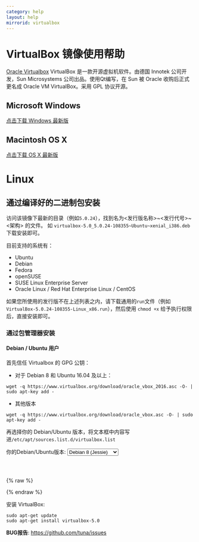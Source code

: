 ```yaml
---
category: help
layout: help
mirrorid: virtualbox
---
```


# VirtualBox 镜像使用帮助

[Oracle Virtualbox](https://www.virtualbox.org/) VirtualBox 是一款开源虚拟机软件。由德国 Innotek 公司开发，Sun Microsystems 公司出品。使用Qt编写，在 Sun 被 Oracle 收购后正式更名成 Oracle VM VirtualBox。采用 GPL 协议开源。

## Microsoft Windows

[点击下载 Windows 最新版](https://mirrors.tuna.tsinghua.edu.cn/virtualbox/virtualbox-Win-latest.exe)


## Macintosh OS X

[点击下载 OS X 最新版](https://mirrors.tuna.tsinghua.edu.cn/virtualbox/virtualbox-osx-latest.dmg)

# Linux

## 通过编译好的二进制包安装

访问该镜像下最新的目录（例如`5.0.24`），找到名为<发行版名称>~<发行代号>~<架构> 的文件。
如 `virtualbox-5.0_5.0.24-108355~Ubuntu~xenial_i386.deb` 下载安装即可。

目前支持的系统有：

* Ubuntu 
* Debian
* Fedora
* openSUSE
* SUSE Linux Enterprise Server
* Oracle Linux / Red Hat Enterprise Linux / CentOS

如果您所使用的发行版不在上述列表之内，请下载通用的`run`文件（例如`VirtualBox-5.0.24-108355-Linux_x86.run`），然后使用 `chmod +x` 给予执行权限后，直接安装即可。

### 通过包管理器安装 
#### Debian / Ubuntu 用户
首先信任 Virtualbox 的 GPG 公钥：
* 对于 Debian 8 和 Ubuntu 16.04 及以上：
```shell
wget -q https://www.virtualbox.org/download/oracle_vbox_2016.asc -O- | sudo apt-key add -
```
* 其他版本
```shell
wget -q https://www.virtualbox.org/download/oracle_vbox.asc -O- | sudo apt-key add -
```
再选择你的 Debian/Ubuntu 版本，将文本框中内容写进`/etc/apt/sources.list.d/virtualbox.list`

<form class="form-inline">
<div class="form-group">
    <label>你的Debian/Ubuntu版本: </label>
    <select class="form-control release-select" data-template="#apt-template" data-target="#apt-content">
      <option data-os="debian" data-release="jessie" selected>Debian 8 (Jessie)</option>
	  <option data-os="debian" data-release="wheezy">Debian 7 (Wheezy)</option>
	  <option data-os="ubuntu" data-release="xenial">Ubuntu 16.04 LTS</option>
      <option data-os="ubuntu" data-release="trusty">Ubuntu 14.04 LTS</option>
    </select>
</div>
</form>

<p></p>
<pre>
<code id="apt-content">
</code>
</pre>

{% raw %}
<script id="apt-template" type="x-tmpl-markup">
deb https://mirrors.tuna.tsinghua.edu.cn/virtualbox/apt/ {{release_name}} contrib
</script>
{% endraw %}

安装 VirtualBox:
```
sudo apt-get update
sudo apt-get install virtualbox-5.0
```
**BUG报告**: <https://github.com/tuna/issues>
